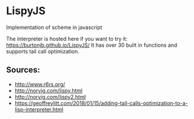 # LispyJS
Implementation of scheme in javascript

The interpreter is hosted here if you want to try it: https://burtonjb.github.io/LispyJS/
It has over 30 built in functions and supports tail call optimization.

## Sources:
* http://www.r6rs.org/
* http://norvig.com/lispy.html
* http://norvig.com/lispy2.html
* https://geoffreylitt.com/2018/01/15/adding-tail-calls-optimization-to-a-lisp-interpreter.html
